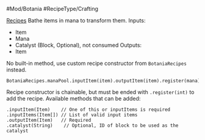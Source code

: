 #Mod/Botania #RecipeType/Crafting

<ins>Recipes</ins>
Bathe items in mana to transform them.
Inputs:
- Item
- Mana
- Catalyst (Block, Optional), not consumed
Outputs:
- Item

No built-in method, use custom recipe constructor from `BotaniaRecipes` instead.
```
BotaniaRecipes.manaPool.inputItem(item).outputItem(item).register(mana)
```
Recipe constructor is chainable, but must be ended with `.register(int)` to add the recipe. Available methods that can be added:
```
.inputItem(Item)    // One of this or inputItems is required
.inputItems(Item[]) // List of valid input items
.outputItem(Item)   // Required
.catalyst(String)    // Optional, ID of block to be used as the catalyst
```